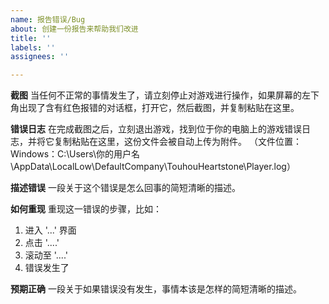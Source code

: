 ```yaml
---
name: 报告错误/Bug
about: 创建一份报告来帮助我们改进
title: ''
labels: ''
assignees: ''

---
```


**截图**
当任何不正常的事情发生了，请立刻停止对游戏进行操作，如果屏幕的左下角出现了含有红色报错的对话框，打开它，然后截图，并复制粘贴在这里。

**错误日志**
在完成截图之后，立刻退出游戏，找到位于你的电脑上的游戏错误日志，并将它复制粘贴在这里，这份文件会被自动上传为附件。
（文件位置：Windows：C:\Users\你的用户名\AppData\LocalLow\DefaultCompany\TouhouHeartstone\Player.log）

**描述错误**
一段关于这个错误是怎么回事的简短清晰的描述。

**如何重现**
重现这一错误的步骤，比如：
1. 进入 '...' 界面
2. 点击 '....'
3. 滚动至 '....'
4. 错误发生了

**预期正确**
一段关于如果错误没有发生，事情本该是怎样的简短清晰的描述。
